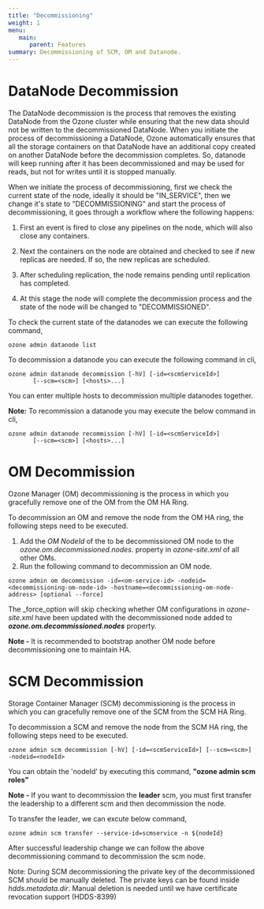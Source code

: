 ```yaml
---
title: "Decommissioning"
weight: 1
menu:
   main:
      parent: Features
summary: Decommissioning of SCM, OM and Datanode.
---
```

<!---
  Licensed to the Apache Software Foundation (ASF) under one or more
  contributor license agreements.  See the NOTICE file distributed with
  this work for additional information regarding copyright ownership.
  The ASF licenses this file to You under the Apache License, Version 2.0
  (the "License"); you may not use this file except in compliance with
  the License.  You may obtain a copy of the License at

      http://www.apache.org/licenses/LICENSE-2.0

  Unless required by applicable law or agreed to in writing, software
  distributed under the License is distributed on an "AS IS" BASIS,
  WITHOUT WARRANTIES OR CONDITIONS OF ANY KIND, either express or implied.
  See the License for the specific language governing permissions and
  limitations under the License.
-->

# DataNode Decommission

The DataNode decommission is the process that removes the existing DataNode from the Ozone cluster while ensuring that the new data should not be written to the decommissioned DataNode. When you initiate the process of decommissioning a DataNode, Ozone automatically ensures that all the storage containers on that DataNode have an additional copy created on another DataNode before the decommission completes. So, datanode will keep running after it has been decommissioned and may be used for reads, but not for writes until it is stopped manually.

When we initiate the process of decommissioning, first we check the current state of the node, ideally it should be "IN_SERVICE", then we change it's state to "DECOMMISSIONING" and start the process of decommissioning, it goes through a workflow where the following happens:

1. First an event is fired to close any pipelines on the node, which will also close any containers.

2. Next the containers on the node are obtained and checked to see if new replicas are needed. If so, the new replicas are scheduled.

3. After scheduling replication, the node remains pending until replication has completed.

4. At this stage the node will complete the decommission process and the state of the node will be changed to "DECOMMISSIONED".

To check the current state of the datanodes we can execute the following command,
```shell
ozone admin datanode list
```


To decommission a datanode you can execute the following command in cli,

```shell
ozone admin datanode decommission [-hV] [-id=<scmServiceId>]
       [--scm=<scm>] [<hosts>...]
```
You can enter multiple hosts to decommission multiple datanodes together.

**Note:** To recommission a datanode you may execute the below command in cli,
```shell
ozone admin datanode recommission [-hV] [-id=<scmServiceId>]
       [--scm=<scm>] [<hosts>...]
```

# OM Decommission

Ozone Manager (OM) decommissioning is the process in which you gracefully remove one of the OM from the OM HA Ring.

To decommission an OM and remove the node from the OM HA ring, the following steps need to be executed.
1. Add the _OM NodeId_ of the to be decommissioned OM node to the _ozone.om.decommissioned.nodes.<omServiceId>_ property in _ozone-site.xml_ of all
   other OMs.
2. Run the following command to decommission an OM node.
```shell
ozone admin om decommission -id=<om-service-id> -nodeid=<decommissioning-om-node-id> -hostname=<decommissioning-om-node-address> [optional --force]
```
The _force_option will skip checking whether OM configurations in _ozone-site.xml_ have been updated with the decommissioned node added to
_**ozone.om.decommissioned.nodes**_ property. <p>**Note -** It is recommended to bootstrap another OM node before decommissioning one to maintain HA.</p>

# SCM Decommission

Storage Container Manager (SCM) decommissioning is the process in which you can gracefully remove one of the SCM from the SCM HA Ring.

To decommission a SCM and remove the node from the SCM HA ring, the following steps need to be executed.
```shell
ozone admin scm decommission [-hV] [-id=<scmServiceId>] [--scm=<scm>] -nodeid=<nodeId>
```
You can obtain the 'nodeId' by executing this command, **"ozone admin scm roles"**

**Note -** If you want to decommission the **leader** scm, you must first transfer the leadership to a different scm and then decommission the node.

To transfer the leader, we can excute below command,
```shell
ozone admin scm transfer --service-id=scmservice -n ${nodeId}
```
After successful leadership change we can follow the above decommissioning command to decommission the scm node.

Note: During SCM decommissioning the private key of the decommissioned SCM should be manually deleted. The private keys can be found inside _hdds.metadata.dir_. Manual deletion is needed until we have certificate revocation support (HDDS-8399)
